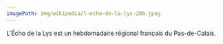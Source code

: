 ```yaml
---
imagePath: img/wikipedia/l-echo-de-la-lys-206.jpeg
---
```


L'Écho de la Lys est un hebdomadaire régional français du Pas-de-Calais.
